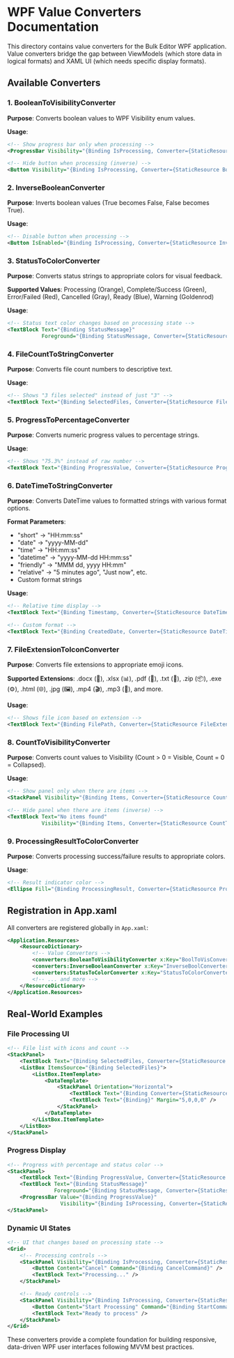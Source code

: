 # WPF Value Converters Documentation

This directory contains value converters for the Bulk Editor WPF application. Value converters bridge the gap between ViewModels (which store data in logical formats) and XAML UI (which needs specific display formats).

## Available Converters

### 1. BooleanToVisibilityConverter

**Purpose**: Converts boolean values to WPF Visibility enum values.

**Usage**:

```xml
<!-- Show progress bar only when processing -->
<ProgressBar Visibility="{Binding IsProcessing, Converter={StaticResource BoolToVisConverter}}" />

<!-- Hide button when processing (inverse) -->
<Button Visibility="{Binding IsProcessing, Converter={StaticResource BoolToVisConverter}, ConverterParameter=inverse}" />
```

### 2. InverseBooleanConverter

**Purpose**: Inverts boolean values (True becomes False, False becomes True).

**Usage**:

```xml
<!-- Disable button when processing -->
<Button IsEnabled="{Binding IsProcessing, Converter={StaticResource InverseBoolConverter}}" />
```

### 3. StatusToColorConverter

**Purpose**: Converts status strings to appropriate colors for visual feedback.

**Supported Values**: Processing (Orange), Complete/Success (Green), Error/Failed (Red), Cancelled (Gray), Ready (Blue), Warning (Goldenrod)

**Usage**:

```xml
<!-- Status text color changes based on processing state -->
<TextBlock Text="{Binding StatusMessage}"
           Foreground="{Binding StatusMessage, Converter={StaticResource StatusToColorConverter}}" />
```

### 4. FileCountToStringConverter

**Purpose**: Converts file count numbers to descriptive text.

**Usage**:

```xml
<!-- Shows "3 files selected" instead of just "3" -->
<TextBlock Text="{Binding SelectedFiles, Converter={StaticResource FileCountToStringConverter}}" />
```

### 5. ProgressToPercentageConverter

**Purpose**: Converts numeric progress values to percentage strings.

**Usage**:

```xml
<!-- Shows "75.3%" instead of raw number -->
<TextBlock Text="{Binding ProgressValue, Converter={StaticResource ProgressToPercentageConverter}}" />
```

### 6. DateTimeToStringConverter

**Purpose**: Converts DateTime values to formatted strings with various format options.

**Format Parameters**:

- "short" → "HH:mm:ss"
- "date" → "yyyy-MM-dd"
- "time" → "HH:mm:ss"
- "datetime" → "yyyy-MM-dd HH:mm:ss"
- "friendly" → "MMM dd, yyyy HH:mm"
- "relative" → "5 minutes ago", "Just now", etc.
- Custom format strings

**Usage**:

```xml
<!-- Relative time display -->
<TextBlock Text="{Binding Timestamp, Converter={StaticResource DateTimeToStringConverter}, ConverterParameter=relative}" />

<!-- Custom format -->
<TextBlock Text="{Binding CreatedDate, Converter={StaticResource DateTimeToStringConverter}, ConverterParameter='MMM dd, yyyy'}" />
```

### 7. FileExtensionToIconConverter

**Purpose**: Converts file extensions to appropriate emoji icons.

**Supported Extensions**: .docx (📄), .xlsx (📊), .pdf (📕), .txt (📝), .zip (📦), .exe (⚙️), .html (🌐), .jpg (🖼️), .mp4 (🎬), .mp3 (🎵), and more.

**Usage**:

```xml
<!-- Shows file icon based on extension -->
<TextBlock Text="{Binding FilePath, Converter={StaticResource FileExtensionToIconConverter}}" />
```

### 8. CountToVisibilityConverter

**Purpose**: Converts count values to Visibility (Count > 0 = Visible, Count = 0 = Collapsed).

**Usage**:

```xml
<!-- Show panel only when there are items -->
<StackPanel Visibility="{Binding Items, Converter={StaticResource CountToVisConverter}}" />

<!-- Hide panel when there are items (inverse) -->
<TextBlock Text="No items found"
           Visibility="{Binding Items, Converter={StaticResource CountToVisConverter}, ConverterParameter=inverse}" />
```

### 9. ProcessingResultToColorConverter

**Purpose**: Converts processing success/failure results to appropriate colors.

**Usage**:

```xml
<!-- Result indicator color -->
<Ellipse Fill="{Binding ProcessingResult, Converter={StaticResource ProcessingResultToColorConverter}}" />
```

## Registration in App.xaml

All converters are registered globally in `App.xaml`:

```xml
<Application.Resources>
    <ResourceDictionary>
        <!-- Value Converters -->
        <converters:BooleanToVisibilityConverter x:Key="BoolToVisConverter" />
        <converters:InverseBooleanConverter x:Key="InverseBoolConverter" />
        <converters:StatusToColorConverter x:Key="StatusToColorConverter" />
        <!-- ... and more -->
    </ResourceDictionary>
</Application.Resources>
```

## Real-World Examples

### File Processing UI

```xml
<!-- File list with icons and count -->
<StackPanel>
    <TextBlock Text="{Binding SelectedFiles, Converter={StaticResource FileCountToStringConverter}}" />
    <ListBox ItemsSource="{Binding SelectedFiles}">
        <ListBox.ItemTemplate>
            <DataTemplate>
                <StackPanel Orientation="Horizontal">
                    <TextBlock Text="{Binding Converter={StaticResource FileExtensionToIconConverter}}" />
                    <TextBlock Text="{Binding}" Margin="5,0,0,0" />
                </StackPanel>
            </DataTemplate>
        </ListBox.ItemTemplate>
    </ListBox>
</StackPanel>
```

### Progress Display

```xml
<!-- Progress with percentage and status color -->
<StackPanel>
    <TextBlock Text="{Binding ProgressValue, Converter={StaticResource ProgressToPercentageConverter}}" />
    <TextBlock Text="{Binding StatusMessage}"
               Foreground="{Binding StatusMessage, Converter={StaticResource StatusToColorConverter}}" />
    <ProgressBar Value="{Binding ProgressValue}"
                 Visibility="{Binding IsProcessing, Converter={StaticResource BoolToVisConverter}}" />
</StackPanel>
```

### Dynamic UI States

```xml
<!-- UI that changes based on processing state -->
<Grid>
    <!-- Processing controls -->
    <StackPanel Visibility="{Binding IsProcessing, Converter={StaticResource BoolToVisConverter}}">
        <Button Content="Cancel" Command="{Binding CancelCommand}" />
        <TextBlock Text="Processing..." />
    </StackPanel>

    <!-- Ready controls -->
    <StackPanel Visibility="{Binding IsProcessing, Converter={StaticResource BoolToVisConverter}, ConverterParameter=inverse}">
        <Button Content="Start Processing" Command="{Binding StartCommand}" />
        <TextBlock Text="Ready to process" />
    </StackPanel>
</Grid>
```

These converters provide a complete foundation for building responsive, data-driven WPF user interfaces following MVVM best practices.
